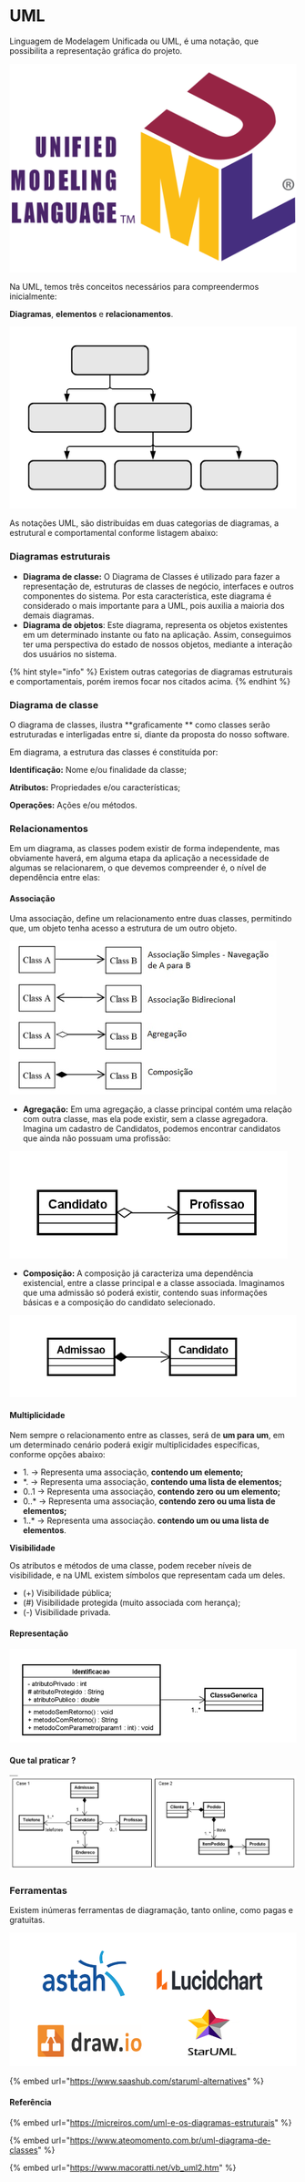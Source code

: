 # UML

Linguagem de Modelagem Unificada ou UML, é uma notação, que possibilita a representação gráfica do projeto.

![](<../.gitbook/assets/image (17) (1).png>)

Na UML, temos três conceitos necessários para compreendermos inicialmente:&#x20;

**Diagramas**, **elementos** e **relacionamentos**.

![](<../.gitbook/assets/image (7) (1) (2).png>)

As notações UML, são distribuídas em duas categorias de diagramas, a estrutural e comportamental conforme listagem abaixo:

### Diagramas estruturais

* **Diagrama de classe:** O Diagrama de Classes é utilizado para fazer a representação de, estruturas de classes de negócio, interfaces e outros componentes do sistema. Por esta característica, este diagrama é considerado o mais importante para a UML, pois auxilia a maioria dos demais diagramas.
* **Diagrama de objetos**: Este diagrama, representa os objetos existentes em um determinado instante ou fato na aplicação. Assim, conseguimos ter uma perspectiva do estado de nossos objetos, mediante a interação dos usuários no sistema.&#x20;

{% hint style="info" %}
Existem outras categorias de diagramas estruturais e comportamentais, porém iremos focar nos citados acima.
{% endhint %}

### Diagrama de classe

O diagrama de classes, ilustra **graficamente ** como classes serão estruturadas e interligadas entre si, diante da proposta do nosso software.

Em diagrama, a estrutura das classes é constituída por:

**Identificação:** Nome e/ou finalidade da classe;

**Atributos:** Propriedades e/ou características;

**Operações:** Ações e/ou métodos.

### Relacionamentos

Em um diagrama, as classes podem existir de forma independente, mas obviamente haverá, em alguma etapa da aplicação a necessidade de algumas se relacionarem, o que devemos compreender é, o nível de dependência entre elas:

#### Associação

Uma associação, define um relacionamento entre duas classes, permitindo que, um objeto tenha acesso a estrutura de um outro objeto.

![](<../.gitbook/assets/image (7) (1).png>)

* **Agregação:** Em uma agregação, a classe principal contém uma relação com outra classe, mas ela pode existir, sem a classe agregadora. Imagina um cadastro de Candidatos, podemos encontrar candidatos que ainda não possuam uma profissão:

![Candidato é classe principal e a Profissão, agregação.](<../.gitbook/assets/image (10) (1).png>)

* **Composição:** A composição já caracteriza uma dependência existencial, entre a classe principal e a classe associada. Imaginamos que uma admissão só poderá existir, contendo suas informações básicas e a composição do candidato selecionado.

![Admissão é a classe principal e Candidato compõe a Admissão.](<../.gitbook/assets/image (1) (1).png>)

#### Multiplicidade

Nem sempre o relacionamento entre as classes, será de **um para um**, em um determinado cenário poderá exigir multiplicidades específicas, conforme opções abaixo:

* 1\. -> Representa uma associação, **contendo um elemento;**
* \*. -> Representa uma associação, **contendo uma lista de elementos;**
* 0..1 -> Representa uma associação, **contendo zero ou um elemento;**
* 0..\* -> Representa uma associação, **contendo zero ou uma lista de elementos;**&#x20;
* 1..\* -> Representa uma associação. **contendo um ou uma lista de elementos**.&#x20;

**Visibilidade**

Os atributos e métodos de uma classe, podem receber níveis de visibilidade, e na UML existem símbolos que representam cada um deles.

* (+) Visibilidade pública;
* (#) Visibilidade protegida (muito associada com herança);
* (-) Visibilidade privada.

#### Representação

![Ilustração utilizando a ferramenta Astah Community.](<../.gitbook/assets/image (6).png>)



#### Que tal praticar ?

![](<../.gitbook/assets/image (13).png>)

### Ferramentas

Existem inúmeras ferramentas de diagramação, tanto online, como pagas e gratuitas.

![](<../.gitbook/assets/image (17).png>)

{% embed url="https://www.saashub.com/staruml-alternatives" %}

#### Referência

{% embed url="https://micreiros.com/uml-e-os-diagramas-estruturais" %}

{% embed url="https://www.ateomomento.com.br/uml-diagrama-de-classes" %}

{% embed url="https://www.macoratti.net/vb_uml2.htm" %}
